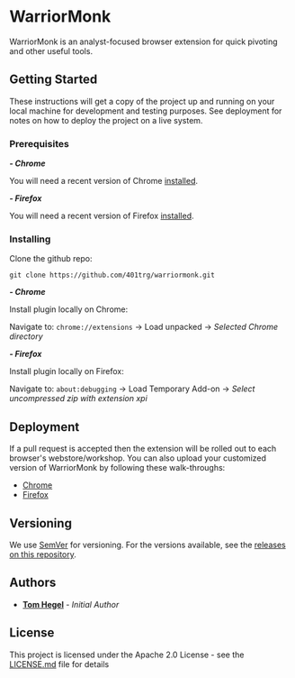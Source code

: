 # WarriorMonk 

WarriorMonk is an analyst-focused browser extension for quick pivoting and other useful tools. 

## Getting Started

These instructions will get a copy of the project up and running on your local machine for development and testing purposes. See deployment for notes on how to deploy the project on a live system.

### Prerequisites

***- Chrome***

You will need a recent version of Chrome [installed](https://www.google.com/chrome).

***- Firefox***

You will need a recent version of Firefox [installed](https://www.mozilla.org/en-US/firefox/new).

### Installing

Clone the github repo:

```
git clone https://github.com/401trg/warriormonk.git
```

***- Chrome***

Install plugin locally on Chrome:

Navigate to: `chrome://extensions` -> Load unpacked -> _Selected Chrome directory_

***- Firefox***

Install plugin locally on Firefox:

Navigate to: `about:debugging` -> Load Temporary Add-on -> _Select uncompressed zip with extension xpi_

## Deployment
If a pull request is accepted then the extension will be rolled out to each browser's webstore/workshop. You can also upload your customized version of WarriorMonk by following these walk-throughs:
- [Chrome](https://developer.chrome.com/webstore/publish)
- [Firefox](https://developer.mozilla.org/en-US/docs/Mozilla/Add-ons/Distribution/Submitting_an_add-on)

## Versioning

We use [SemVer](http://semver.org/) for versioning. For the versions available, see the [releases on this repository](https://github.com/401trg/warriormonk/releases). 

## Authors

* **[Tom Hegel](https://twitter.com/MalwareKiwi?lang=en)** - *Initial Author* 

## License

This project is licensed under the Apache 2.0 License - see the [LICENSE.md](LICENSE.md) file for details
